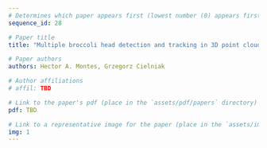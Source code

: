 ```yaml
---
# Determines which paper appears first (lowest number (0) appears first)
sequence_id: 28

# Paper title
title: "Multiple broccoli head detection and tracking in 3D point clouds for autonomous harvesting (Poster)"

# Paper authors
authors: Hector A. Montes, Grzegorz Cielniak

# Author affiliations
# affil: TBD

# Link to the paper's pdf (place in the `assets/pdf/papers` directory)
pdf: TBD

# Link to a representative image for the paper (place in the `assets/img/papers` directory)
img: 1
---
```

